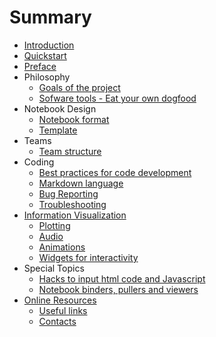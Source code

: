 # Summary

* [Introduction](README.md)
* [Quickstart](quickstart.md)
* [Preface](introduction.md)
* Philosophy
    * [Goals of the project](goals.md)
    * [Sofware tools - Eat your own dogfood](tools1.md)
* Notebook Design
    * [Notebook format](NotebookFormat.md)
    * [Template](notebook_template.md)  
* Teams
    * [Team structure](teams.md) 
* Coding
    * [Best practices for code development](best-practices.md)
    * [Markdown language](markdown.md)
    * [Bug Reporting](bug-reporting.md)
    * [Troubleshooting](troubleshooting.md)
* [Information Visualization](infovis.md)
    * [Plotting](plotting.md)
    * [Audio](audio.md)
    * [Animations](animation.md)
    * [Widgets for interactivity](widgets.md) 
* Special Topics      
    * [Hacks to input html code and Javascript](hacks.md)
    * [Notebook binders, pullers and viewers](nbviewers.md)
* [Online Resources](internal-links.md)
    * [Useful links](useful-links.md)
    * [Contacts](contacts.md)
